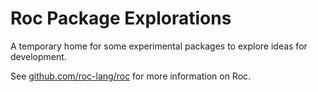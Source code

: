 # Roc Package Explorations

A temporary home for some experimental packages to explore ideas for development.

See [github.com/roc-lang/roc](https://github.com/roc-lang/roc) for more information on Roc.
